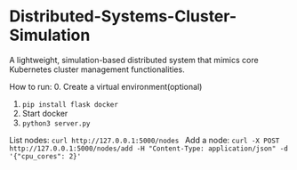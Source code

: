 # Distributed-Systems-Cluster-Simulation
A lightweight, simulation-based distributed system that mimics core Kubernetes cluster management functionalities. 

How to run:
0. Create a virtual environment(optional)
1. `pip install flask docker` 
2. Start docker
3. `python3 server.py`

List nodes:
`curl http://127.0.0.1:5000/nodes
`
Add a node:
`curl -X POST http://127.0.0.1:5000/nodes/add -H "Content-Type: application/json" -d '{"cpu_cores": 2}'`

